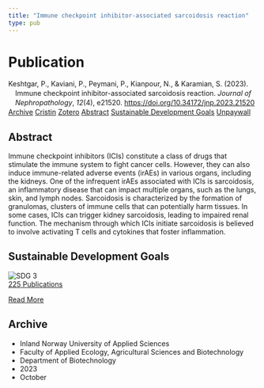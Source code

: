 ```yaml
---
title: "Immune checkpoint inhibitor-associated sarcoidosis reaction"
type: pub
---
```

<h1>Publication</h1>
<article id="csl-bib-container-CPZAITNE" class="csl-bib-container">
  <div class="csl-bib-body" style="line-height: 1.35; padding-left: 1em; text-indent:-1em;">
  <div class="csl-entry">Keshtgar, P., Kaviani, P., Peymani, P., Kianpour, N., &amp; Karamian, S. (2023). Immune checkpoint inhibitor-associated sarcoidosis reaction. <i>Journal of Nephropathology</i>, <i>12</i>(4), e21520. <a href="https://doi.org/10.34172/jnp.2023.21520">https://doi.org/10.34172/jnp.2023.21520</a></div>
</div>
  <div class="csl-bib-buttons">
    <a href="#taxonomy-article-CPZAITNE" class="csl-bib-button">Archive</a>
    <a href="https://app.cristin.no/results/show.jsf?id=2184184" alt="Cristin URL" class="csl-bib-button">Cristin</a>
    <a href="http://zotero.org/groups/5022929/items/CPZAITNE" alt="Zotero URL" class="csl-bib-button">Zotero</a>
    <a href="#abstract-article-CPZAITNE" class="csl-bib-button">Abstract</a>
    <a href="#sdg-article-CPZAITNE" class="csl-bib-button">Sustainable Development Goals</a>
    <a href="https://nephropathol.com/PDF/jnp-12-e21520.pdf" class="csl-bib-button">Unpaywall</a>
  </div>
  <div id="csl-bib-meta-container-CPZAITNE"></div>
</article>
<div id="csl-bib-meta-CPZAITNE" class="csl-bib-meta">
  <article id="abstract-article-CPZAITNE" class="abstract-article">
    <h1>Abstract</h1>
    Immune checkpoint inhibitors (ICIs) constitute a class of drugs that stimulate the immune system to fight cancer cells. However, they can also induce immune-related adverse events (irAEs) in various organs, including the kidneys. One of the infrequent irAEs associated with ICIs is sarcoidosis, an inflammatory disease that can impact multiple organs, such as the lungs, skin, and lymph nodes. Sarcoidosis is characterized by the formation of granulomas, clusters of immune cells that can potentially harm tissues. In some cases, ICIs can trigger kidney sarcoidosis, leading to impaired renal function. The mechanism through which ICIs initiate sarcoidosis is believed to involve activating T cells and cytokines that foster inflammation.
  </article>
  <article id="sdg-article-CPZAITNE" class="sdg-article">
    <h1>Sustainable Development Goals</h1>
    <div class="sdg-container"><div id="sdg3" class="sdg">
<img src="{{< params subfolder >}}images/sdg/sdg03_en.png" class="image" alt="SDG 3">
<div class="sdg-overlay">
<a href="{{< params subfolder >}}en/archive/?sdg=3#archive" class="sdg-publication-count"><span>225</span> Publications</a>
<p><a href="https://sdgs.un.org/goals/goal3" class="sdg-read-more">Read More</a></p>
</div>
</div></div>
  </article>
  <article id="taxonomy-article-CPZAITNE" class="taxonomy-article">
    <h1>Archive</h1>
    <ul>
      <li>Inland Norway University of Applied Sciences</li>
      <li>Faculty of Applied Ecology, Agricultural Sciences and Biotechnology</li>
      <li>Department of Biotechnology</li>
      <li>2023</li>
      <li>October</li>
    </ul>
  </article>
</div>
